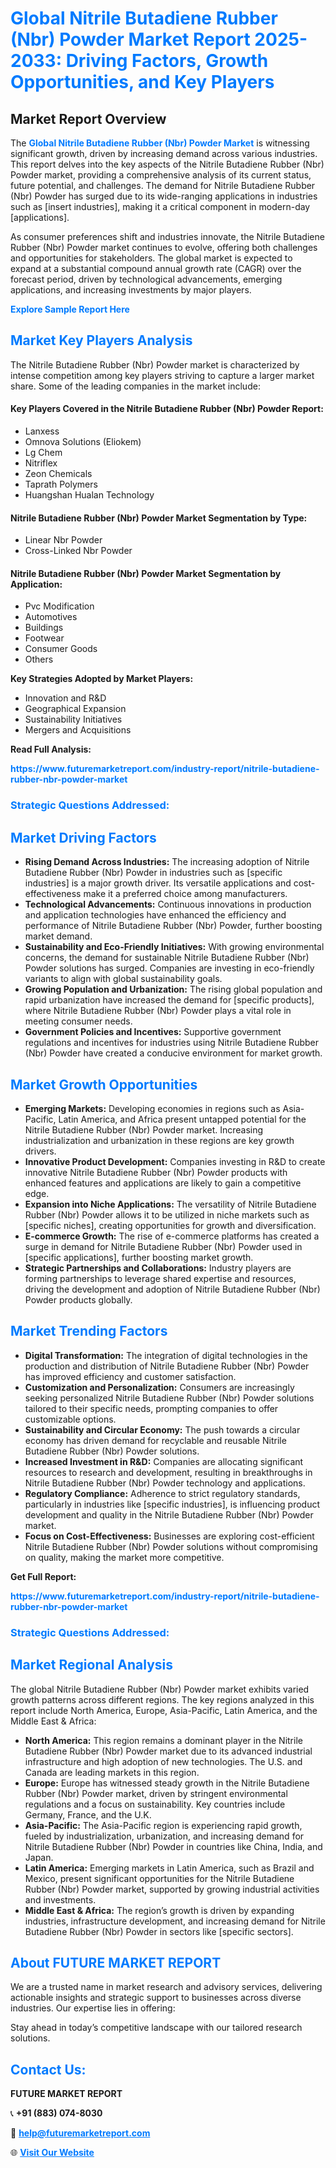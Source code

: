 <h1 style="color: #007BFF;">Global Nitrile Butadiene Rubber (Nbr) Powder Market Report 2025-2033: Driving Factors, Growth Opportunities, and Key Players</h1>

<section id="overview">
<h2>Market Report Overview</h2>
<p>The <a href="https://www.futuremarketreport.com/industry-report/nitrile-butadiene-rubber-nbr-powder-market" style="color: #007BFF; text-decoration: none;"><strong>Global Nitrile Butadiene Rubber (Nbr) Powder Market</strong></a> is witnessing significant growth, driven by increasing demand across various industries. This report delves into the key aspects of the Nitrile Butadiene Rubber (Nbr) Powder market, providing a comprehensive analysis of its current status, future potential, and challenges. The demand for Nitrile Butadiene Rubber (Nbr) Powder has surged due to its wide-ranging applications in industries such as [insert industries], making it a critical component in modern-day [applications].</p>
<p>As consumer preferences shift and industries innovate, the Nitrile Butadiene Rubber (Nbr) Powder market continues to evolve, offering both challenges and opportunities for stakeholders. The global market is expected to expand at a substantial compound annual growth rate (CAGR) over the forecast period, driven by technological advancements, emerging applications, and increasing investments by major players.</p>
</section>

<section id="overview">
<p><a href="https://www.futuremarketreport.com/request-sample/reportId=31605" style="color: #007BFF; text-decoration: none;"><strong>Explore Sample Report Here</strong></a></p>
</section>

<section id="key-players">
<h2 style="color: #007BFF;">Market Key Players Analysis</h2>
<p>The Nitrile Butadiene Rubber (Nbr) Powder market is characterized by intense competition among key players striving to capture a larger market share. Some of the leading companies in the market include:</p>
<h4>Key Players Covered in the Nitrile Butadiene Rubber (Nbr) Powder Report:</h4>
<ul><li>Lanxess</li><li>Omnova Solutions (Eliokem)</li><li>Lg Chem</li><li>Nitriflex</li><li>Zeon Chemicals</li><li>Taprath Polymers</li><li>Huangshan Hualan Technology</li></ul>
<h4>Nitrile Butadiene Rubber (Nbr) Powder Market Segmentation by Type:</h4>
<ul><li>Linear Nbr Powder</li><li>Cross-Linked Nbr Powder</li></ul>

<h4>Nitrile Butadiene Rubber (Nbr) Powder Market Segmentation by Application:</h4>
<ul><li>Pvc Modification</li><li>Automotives</li><li>Buildings</li><li>Footwear</li><li>Consumer Goods</li><li>Others</li></ul>
<p><strong>Key Strategies Adopted by Market Players:</strong></p>
<ul>
<li>Innovation and R&D</li>
<li>Geographical Expansion</li>
<li>Sustainability Initiatives</li>
<li>Mergers and Acquisitions</li>
</ul>
</section>

<section>
<p><strong>Read Full Analysis: </strong></p><a href="https://www.futuremarketreport.com/industry-report/nitrile-butadiene-rubber-nbr-powder-market" style="color: #007BFF; text-decoration: none;"><strong>https://www.futuremarketreport.com/industry-report/nitrile-butadiene-rubber-nbr-powder-market</strong></a>
<h3 style="color: #007BFF;">Strategic Questions Addressed:</h3>
</section>

<section id="driving-factors">
<h2 style="color: #007BFF;">Market Driving Factors</h2>
<ul>
<li><strong>Rising Demand Across Industries:</strong> The increasing adoption of Nitrile Butadiene Rubber (Nbr) Powder in industries such as [specific industries] is a major growth driver. Its versatile applications and cost-effectiveness make it a preferred choice among manufacturers.</li>
<li><strong>Technological Advancements:</strong> Continuous innovations in production and application technologies have enhanced the efficiency and performance of Nitrile Butadiene Rubber (Nbr) Powder, further boosting market demand.</li>
<li><strong>Sustainability and Eco-Friendly Initiatives:</strong> With growing environmental concerns, the demand for sustainable Nitrile Butadiene Rubber (Nbr) Powder solutions has surged. Companies are investing in eco-friendly variants to align with global sustainability goals.</li>
<li><strong>Growing Population and Urbanization:</strong> The rising global population and rapid urbanization have increased the demand for [specific products], where Nitrile Butadiene Rubber (Nbr) Powder plays a vital role in meeting consumer needs.</li>
<li><strong>Government Policies and Incentives:</strong> Supportive government regulations and incentives for industries using Nitrile Butadiene Rubber (Nbr) Powder have created a conducive environment for market growth.</li>
</ul>
</section>

<section id="growth-opportunities">
<h2 style="color: #007BFF;">Market Growth Opportunities</h2>
<ul>
<li><strong>Emerging Markets:</strong> Developing economies in regions such as Asia-Pacific, Latin America, and Africa present untapped potential for the Nitrile Butadiene Rubber (Nbr) Powder market. Increasing industrialization and urbanization in these regions are key growth drivers.</li>
<li><strong>Innovative Product Development:</strong> Companies investing in R&D to create innovative Nitrile Butadiene Rubber (Nbr) Powder products with enhanced features and applications are likely to gain a competitive edge.</li>
<li><strong>Expansion into Niche Applications:</strong> The versatility of Nitrile Butadiene Rubber (Nbr) Powder allows it to be utilized in niche markets such as [specific niches], creating opportunities for growth and diversification.</li>
<li><strong>E-commerce Growth:</strong> The rise of e-commerce platforms has created a surge in demand for Nitrile Butadiene Rubber (Nbr) Powder used in [specific applications], further boosting market growth.</li>
<li><strong>Strategic Partnerships and Collaborations:</strong> Industry players are forming partnerships to leverage shared expertise and resources, driving the development and adoption of Nitrile Butadiene Rubber (Nbr) Powder products globally.</li>
</ul>
</section>

<section id="trending-factors">
<h2 style="color: #007BFF;">Market Trending Factors</h2>
<ul>
<li><strong>Digital Transformation:</strong> The integration of digital technologies in the production and distribution of Nitrile Butadiene Rubber (Nbr) Powder has improved efficiency and customer satisfaction.</li>
<li><strong>Customization and Personalization:</strong> Consumers are increasingly seeking personalized Nitrile Butadiene Rubber (Nbr) Powder solutions tailored to their specific needs, prompting companies to offer customizable options.</li>
<li><strong>Sustainability and Circular Economy:</strong> The push towards a circular economy has driven demand for recyclable and reusable Nitrile Butadiene Rubber (Nbr) Powder solutions.</li>
<li><strong>Increased Investment in R&D:</strong> Companies are allocating significant resources to research and development, resulting in breakthroughs in Nitrile Butadiene Rubber (Nbr) Powder technology and applications.</li>
<li><strong>Regulatory Compliance:</strong> Adherence to strict regulatory standards, particularly in industries like [specific industries], is influencing product development and quality in the Nitrile Butadiene Rubber (Nbr) Powder market.</li>
<li><strong>Focus on Cost-Effectiveness:</strong> Businesses are exploring cost-efficient Nitrile Butadiene Rubber (Nbr) Powder solutions without compromising on quality, making the market more competitive.</li>
</ul>
</section>

<section>
<p><strong>Get Full Report: </strong></p><a href="https://www.futuremarketreport.com/industry-report/nitrile-butadiene-rubber-nbr-powder-market" style="color: #007BFF; text-decoration: none;"><strong>https://www.futuremarketreport.com/industry-report/nitrile-butadiene-rubber-nbr-powder-market</strong></a>
<h3 style="color: #007BFF;">Strategic Questions Addressed:</h3>
</section>


<section id="regional-analysis">
<h2 style="color: #007BFF;">Market Regional Analysis</h2>
<p>The global Nitrile Butadiene Rubber (Nbr) Powder market exhibits varied growth patterns across different regions. The key regions analyzed in this report include North America, Europe, Asia-Pacific, Latin America, and the Middle East & Africa:</p>
<ul>
<li><strong>North America:</strong> This region remains a dominant player in the Nitrile Butadiene Rubber (Nbr) Powder market due to its advanced industrial infrastructure and high adoption of new technologies. The U.S. and Canada are leading markets in this region.</li>
<li><strong>Europe:</strong> Europe has witnessed steady growth in the Nitrile Butadiene Rubber (Nbr) Powder market, driven by stringent environmental regulations and a focus on sustainability. Key countries include Germany, France, and the U.K.</li>
<li><strong>Asia-Pacific:</strong> The Asia-Pacific region is experiencing rapid growth, fueled by industrialization, urbanization, and increasing demand for Nitrile Butadiene Rubber (Nbr) Powder in countries like China, India, and Japan.</li>
<li><strong>Latin America:</strong> Emerging markets in Latin America, such as Brazil and Mexico, present significant opportunities for the Nitrile Butadiene Rubber (Nbr) Powder market, supported by growing industrial activities and investments.</li>
<li><strong>Middle East & Africa:</strong> The region’s growth is driven by expanding industries, infrastructure development, and increasing demand for Nitrile Butadiene Rubber (Nbr) Powder in sectors like [specific sectors].</li>
</ul>
</section>

<footer>
<h2 style="color: #007BFF;">About FUTURE MARKET REPORT</h2>
<p>We are a trusted name in market research and advisory services, delivering actionable insights and strategic support to businesses across diverse industries. Our expertise lies in offering:</p>

<p>Stay ahead in today’s competitive landscape with our tailored research solutions.</p>

<h2 style="color: #007BFF;">Contact Us:</h2>
<p><strong>FUTURE MARKET REPORT</strong></p>
<p>📞 <strong>+91 (883) 074-8030</strong></p>
<p>📧 <strong><a href="mailto:help@futuremarketreport.com" style="color: #007BFF;">help@futuremarketreport.com</a></strong></p>
<p>🌐 <strong><a href="https://www.futuremarketreport.com/" style="color: #007BFF;">Visit Our Website</a></strong></p>
</footer>